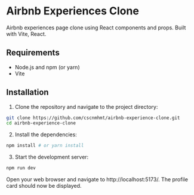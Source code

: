 # Airbnb Experiences Clone

Airbnb experiences page clone using React components and props. Built with Vite, React.

## Requirements

- Node.js and npm (or yarn)
- Vite

## Installation

1. Clone the repository and navigate to the project directory:

```sh
git clone https://github.com/cscnmhmt/airbnb-experience-clone.git
cd airbnb-experience-clone
```

2. Install the dependencies:

```sh
npm install # or yarn install
```

3. Start the development server:

```sh
npm run dev
```

Open your web browser and navigate to http://localhost:5173/. The profile card should now be displayed.
